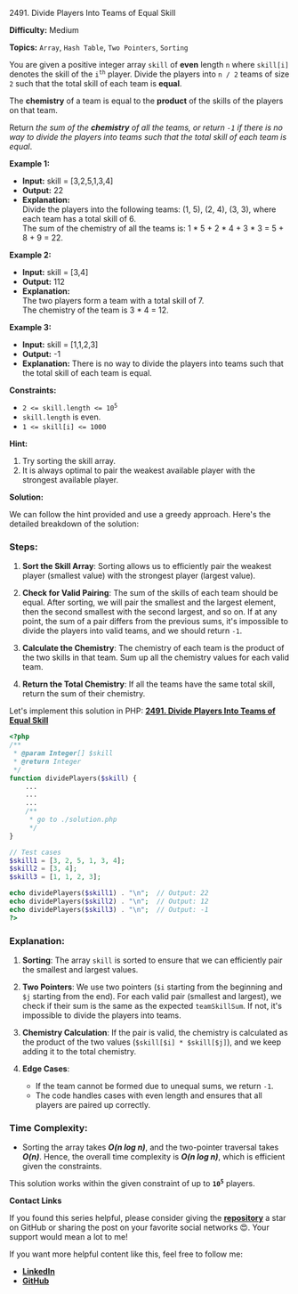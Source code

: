 2491\. Divide Players Into Teams of Equal Skill

**Difficulty:** Medium

**Topics:** `Array`, `Hash Table`, `Two Pointers`, `Sorting`

You are given a positive integer array `skill` of **even** length `n` where `skill[i]` denotes the skill of the <code>i<sup>th</sup></code> player. Divide the players into `n / 2` teams of size `2` such that the total skill of each team is **equal**.

The **chemistry** of a team is equal to the **product** of the skills of the players on that team.

Return _the sum of the **chemistry** of all the teams, or return `-1` if there is no way to divide the players into teams such that the total skill of each team is equal_.

**Example 1:**

- **Input:** skill = [3,2,5,1,3,4]
- **Output:** 22
- **Explanation:**\
  Divide the players into the following teams: (1, 5), (2, 4), (3, 3), where each team has a total skill of 6.\
  The sum of the chemistry of all the teams is: 1 * 5 + 2 * 4 + 3 * 3 = 5 + 8 + 9 = 22.

**Example 2:**

- **Input:** skill = [3,4]
- **Output:** 112
- **Explanation:**\
  The two players form a team with a total skill of 7.\
  The chemistry of the team is 3 * 4 = 12.


**Example 3:**

- **Input:** skill = [1,1,2,3]
- **Output:** -1
- **Explanation:** There is no way to divide the players into teams such that the total skill of each team is equal.


**Constraints:**

- <code>2 <= skill.length <= 10<sup>5</sup></code>
- `skill.length` is even.
- `1 <= skill[i] <= 1000`

**Hint:**
1. Try sorting the skill array.
2. It is always optimal to pair the weakest available player with the strongest available player.



**Solution:**

We can follow the hint provided and use a greedy approach. Here's the detailed breakdown of the solution:

### Steps:
1. **Sort the Skill Array**: Sorting allows us to efficiently pair the weakest player (smallest value) with the strongest player (largest value).

2. **Check for Valid Pairing**: The sum of the skills of each team should be equal. After sorting, we will pair the smallest and the largest element, then the second smallest with the second largest, and so on. If at any point, the sum of a pair differs from the previous sums, it's impossible to divide the players into valid teams, and we should return `-1`.

3. **Calculate the Chemistry**: The chemistry of each team is the product of the two skills in that team. Sum up all the chemistry values for each valid team.

4. **Return the Total Chemistry**: If all the teams have the same total skill, return the sum of their chemistry.

Let's implement this solution in PHP: **[2491. Divide Players Into Teams of Equal Skill](https://github.com/mah-shamim/leet-code-in-php/tree/main/algorithms/002491-divide-players-into-teams-of-equal-skill/solution.php)**

```php
<?php
/**
 * @param Integer[] $skill
 * @return Integer
 */
function dividePlayers($skill) {
    ...
    ...
    ...
    /**
     * go to ./solution.php
     */
}

// Test cases
$skill1 = [3, 2, 5, 1, 3, 4];
$skill2 = [3, 4];
$skill3 = [1, 1, 2, 3];

echo dividePlayers($skill1) . "\n";  // Output: 22
echo dividePlayers($skill2) . "\n";  // Output: 12
echo dividePlayers($skill3) . "\n";  // Output: -1
?>
```

### Explanation:

1. **Sorting**: The array `skill` is sorted to ensure that we can efficiently pair the smallest and largest values.

2. **Two Pointers**: We use two pointers (`$i` starting from the beginning and `$j` starting from the end). For each valid pair (smallest and largest), we check if their sum is the same as the expected `teamSkillSum`. If not, it's impossible to divide the players into teams.

3. **Chemistry Calculation**: If the pair is valid, the chemistry is calculated as the product of the two values (`$skill[$i] * $skill[$j]`), and we keep adding it to the total chemistry.

4. **Edge Cases**:
   - If the team cannot be formed due to unequal sums, we return `-1`.
   - The code handles cases with even length and ensures that all players are paired up correctly.

### Time Complexity:
- Sorting the array takes _**O(n log n)**_, and the two-pointer traversal takes _**O(n)**_. Hence, the overall time complexity is _**O(n log n)**_, which is efficient given the constraints.

This solution works within the given constraint of up to **<code>10<sup>5</sup></code>** players.

**Contact Links**

If you found this series helpful, please consider giving the **[repository](https://github.com/mah-shamim/leet-code-in-php)** a star on GitHub or sharing the post on your favorite social networks 😍. Your support would mean a lot to me!

If you want more helpful content like this, feel free to follow me:

- **[LinkedIn](https://www.linkedin.com/in/arifulhaque/)**
- **[GitHub](https://github.com/mah-shamim)**
